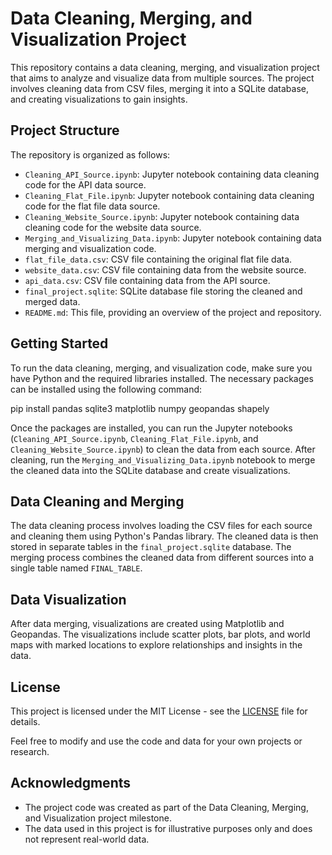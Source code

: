 # Data Cleaning, Merging, and Visualization Project

This repository contains a data cleaning, merging, and visualization project that aims to analyze and visualize data from multiple sources. The project involves cleaning data from CSV files, merging it into a SQLite database, and creating visualizations to gain insights.

## Project Structure

The repository is organized as follows:

- `Cleaning_API_Source.ipynb`: Jupyter notebook containing data cleaning code for the API data source.
- `Cleaning_Flat_File.ipynb`: Jupyter notebook containing data cleaning code for the flat file data source.
- `Cleaning_Website_Source.ipynb`: Jupyter notebook containing data cleaning code for the website data source.
- `Merging_and_Visualizing_Data.ipynb`: Jupyter notebook containing data merging and visualization code.
- `flat_file_data.csv`: CSV file containing the original flat file data.
- `website_data.csv`: CSV file containing data from the website source.
- `api_data.csv`: CSV file containing data from the API source.
- `final_project.sqlite`: SQLite database file storing the cleaned and merged data.
- `README.md`: This file, providing an overview of the project and repository.

## Getting Started

To run the data cleaning, merging, and visualization code, make sure you have Python and the required libraries installed. The necessary packages can be installed using the following command:

pip install pandas sqlite3 matplotlib numpy geopandas shapely


Once the packages are installed, you can run the Jupyter notebooks (`Cleaning_API_Source.ipynb`, `Cleaning_Flat_File.ipynb`, and `Cleaning_Website_Source.ipynb`) to clean the data from each source. After cleaning, run the `Merging_and_Visualizing_Data.ipynb` notebook to merge the cleaned data into the SQLite database and create visualizations.

## Data Cleaning and Merging

The data cleaning process involves loading the CSV files for each source and cleaning them using Python's Pandas library. The cleaned data is then stored in separate tables in the `final_project.sqlite` database. The merging process combines the cleaned data from different sources into a single table named `FINAL_TABLE`.

## Data Visualization

After data merging, visualizations are created using Matplotlib and Geopandas. The visualizations include scatter plots, bar plots, and world maps with marked locations to explore relationships and insights in the data.

## License

This project is licensed under the MIT License - see the [LICENSE](LICENSE) file for details.

Feel free to modify and use the code and data for your own projects or research.

## Acknowledgments

- The project code was created as part of the Data Cleaning, Merging, and Visualization project milestone.
- The data used in this project is for illustrative purposes only and does not represent real-world data.

